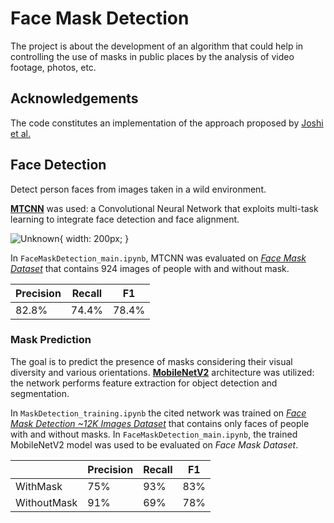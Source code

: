 # Face Mask Detection

The project is about the development of an algorithm that could help in controlling the use of masks in public places by the analysis of video footage, photos, etc.

## Acknowledgements

The code constitutes an implementation of the approach proposed by [Joshi et al.](https://ieeexplore.ieee.org/abstract/document/9242625)

## Face Detection

Detect person faces from images taken in a wild environment.

[<b>MTCNN</b>](https://github.com/ipazc/mtcnn) was used: a Convolutional Neural Network that exploits multi-task learning to integrate face detection and face alignment.

![Unknown](https://user-images.githubusercontent.com/34343511/197197731-2c1942a7-062e-447f-807e-9d8f881029b4.png){ width: 200px; }

In ```FaceMaskDetection_main.ipynb```, MTCNN was evaluated on [<i>Face Mask Dataset</i>](https://www.kaggle.com/datasets/aditya276/face-mask-dataset-yolo-format) that contains 924 images of people with and without mask.

| Precision | Recall |  F1  |
| --------- | ------ | ---- |
|   82.8%   | 74.4%  | 78.4%|

### Mask Prediction

The goal is to predict the presence of masks considering their visual diversity and various orientations.
[<b>MobileNetV2</b>](https://arxiv.org/abs/1801.04381) architecture was utilized: the network performs feature extraction for object detection and segmentation.

In ```MaskDetection_training.ipynb``` the cited network was trained on [<i>Face Mask Detection ~12K Images Dataset</i>](https://www.kaggle.com/datasets/ashishjangra27/face-mask-12k-images-dataset) that contains only faces of people with and without masks.
In ```FaceMaskDetection_main.ipynb```, the trained MobileNetV2 model was used to be evaluated on <i>Face Mask Dataset</i>.

|              | Precision | Recall | F1  |
| ------------ | --------- | ------ | --- |
| WithMask     | 75%       | 93%    | 83% |
| WithoutMask  | 91%       | 69%    | 78% |
